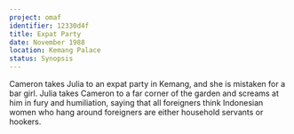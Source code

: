```yaml
---
project: omaf
identifier: 12330d4f
title: Expat Party
date: November 1988
location: Kemang Palace
status: Synopsis
---
```


Cameron takes Julia to an expat party in Kemang,
and she is mistaken for a bar girl. Julia takes Cameron to a far corner of the garden and screams at him in fury and humiliation, saying that all foreigners think Indonesian women who hang around foreigners are either household servants or hookers.  

